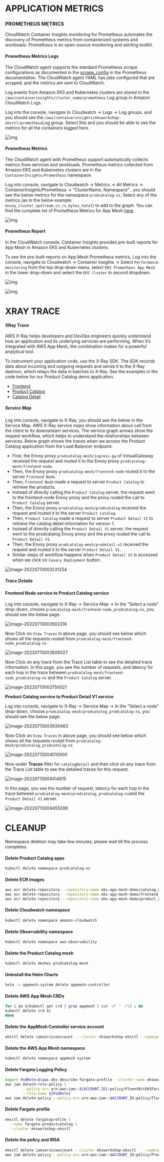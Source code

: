 # APPLICATION METRICS

### PROMETHEUS METRICS

CloudWatch Container Insights monitoring for Prometheus automates the discovery of Prometheus metrics from containerized systems and workloads. Prometheus is an open-source monitoring and alerting toolkit.

#### Prometheus Metrics Logs

The CloudWatch agent supports the standard Prometheus scrape configurations as documented in the [scrape_config](https://prometheus.io/docs/prometheus/latest/configuration/configuration/#scrape_config) in the Prometheus documentation. The CloudWatch agent YAML has jobs configured that are scraped, and the metrics are sent to CloudWatch.

Log events from Amazon EKS and Kubernetes clusters are stored in the `/aws/containerinsights/cluster_name/prometheus` Log group in Amazon CloudWatch Logs.

Log into the console, navigate to Cloudwatch -> Logs -> Log groups, and you should see the `/aws/containerinsights/eksworkshop-eksctl/prometheus`Log group. Select this and you should be able to see the metrics for all the containers logged here.

![img](https://www.eksworkshop.com/images/app_mesh_fargate/prometheus-logs.png)



#### Prometheus Metrics

The CloudWatch agent with Prometheus support automatically collects metrics from services and workloads. Prometheus metrics collected from Amazon EKS and Kubernetes clusters are in the `ContainerInsights/Prometheus` namespace.

Log into console, navigate to Cloudwatch -> Metrics -> All Metrics -> ContainerInsights/Prometheus -> “ClusterName, Namespace” , you should see the below metrics for the namespace `prodcatalog-ns`. Select any of the metrics (as in the below example `envoy_cluster_upstream_cx_rx_bytes_total`) to add to the graph. You can find the complete list of Prometheus Metrics for App Mesh [here](https://docs.aws.amazon.com/AmazonCloudWatch/latest/monitoring/ContainerInsights-Prometheus-metrics.html#ContainerInsights-Prometheus-metrics-appmesh).

![img](https://www.eksworkshop.com/images/app_mesh_fargate/prometheus-metrics.png)



#### Prometheus Report

In the CloudWatch console, Container Insights provides pre-built reports for App Mesh in Amazon EKS and Kubernetes clusters.

To see the pre-built reports on App Mesh Prometheus metrics, Log into the console, navigate to Cloudwatch -> Container Insights -> Select `Performance monitoring` from the top drop-down menu, select `EKS Prometheus App Mesh` in the lower drop-down and select the `EKS cluster` in second dropdown.

![img](https://www.eksworkshop.com/images/app_mesh_fargate/prometheus-reports.png)

![img](https://www.eksworkshop.com/images/app_mesh_fargate/prometheus-reports2.png)



# XRAY TRACE

#### XRay Trace

AWS X-Ray helps developers and DevOps engineers quickly understand how an application and its underlying services are performing. When it’s integrated with AWS App Mesh, the combination makes for a powerful analytical tool.

To instrument your application code, use the X-Ray SDK. The SDK records data about incoming and outgoing requests and sends it to the X-Ray daemon, which relays the data in batches to X-Ray. See the examples in the code below for our Product Catalog demo application.

- [Frontend](https://github.com/aws-containers/eks-app-mesh-polyglot-demo/blob/master/apps/frontend_node/server.js#L8)
- [Product Catalog](https://github.com/aws-containers/eks-app-mesh-polyglot-demo/blob/master/apps/product_catalog/app.py#L23)
- [Catalog Detail](https://github.com/aws-containers/eks-app-mesh-polyglot-demo/blob/master/apps/catalog_detail/app.js#L8)

##### Service Map

Log into console, navigate to X-Ray, you should see the below in the Service Map. AWS X-Ray service maps show information about call from the client to its downstream services. The service graph arrows show the request workflow, which helps to understand the relationships between services. Below graph shows the traces when we access the Product Catalog application from the Load Balancer endpoint:

- First, the Envoy proxy `prodcatalog-mesh/ingress-gw` of VirtualGateway received the request and routed it to the Envoy proxy `prodcatalog-mesh/frontend-node`.
- Then, the Envoy proxy `prodcatalog-mesh/frontend-node` routed it to the server `Frontend Node`.
- Then, `Frontend Node` made a request to server `Product Catalog` to retrieve the products.
- Instead of directly calling the `Product Catalog` server, the request went to the frontend-node Envoy proxy and the proxy routed the call to `Product Catalog` server.
- Then, the Envoy proxy `prodcatalog-mesh/prodcatalog` received the request and routed it to the server `Product Catalog`.
- Then, `Product Catalog` made a request to server `Product Detail V1` to retrieve the catalog detail information for version 1.
- Instead of directly calling the `Product Detail V1` server, the request went to the prodcatalog Envoy proxy and the proxy routed the call to `Product Detail V1`.
- Then, the Envoy proxy `prodcatalog-mesh/prodetail-v1` received the request and routed it to the server `Product Detail V1`.
- Similar steps of workflow happens when `Product Detail V2` is accessed when we click on `Canary Deployment` button.

![image-20220713003231254](images/image-20220713003231254.png)

##### Trace Details

#### **Frontend Node service to Product Catalog service**

Log into console, navigate to X-Ray -> Service Map -> In the "Select a node" drop-down, choose `prodcatalog-mesh/frontend-node_prodcatalog-ns`, you should see the below page.

![image-20220713003502318](images/image-20220713003502318.png)

Now Click on `View Traces` in above page, you should see below which shows all the requests routed from `prodcatalog-mesh/frontend-node_prodcatalog-ns`

![image-20220713003609327](images/image-20220713003609327.png)

Now Click on any trace from the Trace List table to see the detailed trace information. In this page, you see the number of requests, and latency for each hop in the trace between `prodcatalog-mesh/frontend-node_prodcatalog-ns` and the `Product Catalog` server.

![image-20220713003750021](images/image-20220713003750021.png)

**Product Catalog service to Product Detail V1 service**

Log into console, navigate to X-Ray -> Service Map -> In the "Select a node" drop-down, choose `prodcatalog-mesh/prodcatalog_prodcatalog-ns`, you should see the below page.

![image-20220713003930463](images/image-20220713003930463.png)

Now Click on `View Traces` in above page, you should see below which shows all the requests routed from `prodcatalog-mesh/prodcatalog_prodcatalog-ns`

![image-20220713004010900](images/image-20220713004010900.png)

Now under **Traces** filter for `catalogDetail` and then click on any trace from the Trace List table to see the detailed traces for this request.

![image-20220713004414615](images/image-20220713004414615.png)



In this page, you see the number of request, latency for each hop in the trace between `prodcatalog-mesh/prodcatalog_prodcatalog-ns`and the `Product Detail V1` server.



![image-20220713004455289](images/image-20220713004455289.png)

# CLEANUP

Namespace deletion may take few minutes, please wait till the process completes.

#### Delete Product Catalog apps

```bash
kubectl delete namespace prodcatalog-ns
```

#### Delete ECR images

```bash
aws ecr delete-repository --repository-name eks-app-mesh-demo/catalog_detail --force
aws ecr delete-repository --repository-name eks-app-mesh-demo/frontend_node --force
aws ecr delete-repository --repository-name eks-app-mesh-demo/product_catalog --force
```

#### Delete Cloudwatch namespace

```bash
kubectl delete namespace amazon-cloudwatch
```

#### Delete Observability namespace

```bash
kubectl delete namespace aws-observability
```

#### Delete the Product Catalog mesh

```bash
kubectl delete meshes prodcatalog-mesh
```

#### Uninstall the Helm Charts

```bash
helm -n appmesh-system delete appmesh-controller
```

#### Delete AWS App Mesh CRDs

```bash
for i in $(kubectl get crd | grep appmesh | cut -d" " -f1) ; do
kubectl delete crd $i
done
```

#### Delete the AppMesh Controller service account

```bash
eksctl delete iamserviceaccount  --cluster eksworkshop-eksctl --namespace appmesh-system --name appmesh-controller
```

#### Delete the AWS App Mesh namespace

```bash
kubectl delete namespace appmesh-system
```

#### Delete Fargate Logging Policy

```bash
export PodRole=$(aws eks describe-fargate-profile --cluster-name eksworkshop-eksctl --fargate-profile-name fargate-productcatalog --query 'fargateProfile.podExecutionRoleArn' | sed -n 's/^.*role\/\(.*\)".*$/\1/ p')
aws iam detach-role-policy \
        --policy-arn arn:aws:iam::${ACCOUNT_ID}:policy/FluentBitEKSFargate \
        --role-name ${PodRole}
aws iam delete-policy --policy-arn arn:aws:iam::$ACCOUNT_ID:policy/FluentBitEKSFargate
```

#### Delete Fargate profile

```bash
eksctl delete fargateprofile \
  --name fargate-productcatalog \
  --cluster eksworkshop-eksctl
```

#### Delete the policy and IRSA

```bash
eksctl delete iamserviceaccount --cluster eksworkshop-eksctl   --namespace prodcatalog-ns --name prodcatalog-envoy-proxies
aws iam delete-policy --policy-arn arn:aws:iam::$ACCOUNT_ID:policy/ProdEnvoyNamespaceIAMPolicy
```